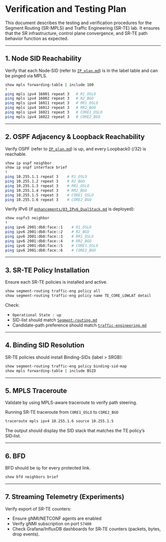 # Verification and Testing Plan

This document describes the testing and verification procedures for the Segment Routing (SR-MPLS) and Traffic Engineering (SR-TE) lab. It ensures that the SR infrastructure, control plane convergence, and SR-TE path behavior function as expected.

---

## 1. Node SID Reachability

Verify that each Node‑SID (refer to [`IP_plan.md`](/docs/IP_Plan.md)) is in the label table and can be pinged via MPLS.

```bash
show mpls forwarding-table | include 160
!
ping mpls ipv4 16001 repeat 3   # R1_OSLO
ping mpls ipv4 16002 repeat 3   # R2_BGO
ping mpls ipv4 16011 repeat 3   # RR1_OSLO
ping mpls ipv4 16012 repeat 3   # RR2_BGO
ping mpls ipv4 16021 repeat 3   # CORE1_OSLO
ping mpls ipv4 16022 repeat 3   # CORE2_BGO
```

---

## 2. OSPF Adjacency & Loopback Reachability

Verify OSPF (refer to [`IP_plan.md`](/docs/IP_Plan.md)) is up, and every Loopback0 (/32) is reachable.

```bash
show ip ospf neighbor
show ip ospf interface brief
!
ping 10.255.1.1 repeat 3    # R1_OSLO
ping 10.255.1.2 repeat 3    # R2_BGO
ping 10.255.1.3 repeat 3    # RR1_OSLO
ping 10.255.1.4 repeat 3    # RR2_BGO
ping 10.255.1.5 repeat 3    # CORE1_OSLO
ping 10.255.1.6 repeat 3    # CORE2_BGO
```

Verify IPv6 (if [`enhancements/03_IPv6_DualStack.md`](/enhancements/03_IPv6_DualStack.md) is deployed):

```bash
show ospfv3 neighbor
!
ping ipv6 2001:db8:face::1    # R1_OSLO
ping ipv6 2001:db8:face::2    # R2_BGO
ping ipv6 2001:db8:face::3    # RR1_OSLO
ping ipv6 2001:db8:face::4    # RR2_BGO
ping ipv6 2001:db8:face::5    # CORE1_OSLO
ping ipv6 2001:db8:face::6    # CORE2_BGO
```

---

## 3. SR-TE Policy Installation

Ensure each SR-TE policies is installed and active.

```bash
show segment-routing traffic-eng policy all
show segment-routing traffic-eng policy name TE_CORE_LOWLAT detail
```

Check:
* `Operational State : up`
* SID-list should match [`Segment-routing.md`](/docs/Segment-routing.md)
* Candidate-path preference should match [`traffic-engineering.md`](/docs/traffic-engineering.md)

---

## 4. Binding SID Resolution

SR-TE policies should install Binding-SIDs (label > SRGB):

```bash
show segment-routing traffic-eng policy binding-sid-map
show mpls forwarding-table | include BSID
```

---

## 5. MPLS Traceroute

Validate by using MPLS-aware traceroute to verify path steering.

Running SR-TE traceroute from `CORE1_OSLO` to `CORE2_BGO`

```bash
traceroute mpls ipv4 10.255.1.6 source 10.255.1.5
```

The output should display the SID stack that matches the TE policy’s SID‑list.

---

## 6. BFD

BFD should be `Up` for every protected link.

```bash
show bfd neighbors brief
```

---

## 7. Streaming Telemetry (Experiments)

Verify export of SR-TE counters:

* Ensure gNMI/NETCONF agents are enabled
* Verify gNMI subscription on port `57400`
* Check Grafana/InfluxDB dashboards for SR‑TE counters (packets, bytes, drop events).

